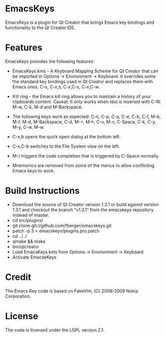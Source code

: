 EmacsKeys
=========

EmacsKeys is a plugin for Qt Creator that brings Emacs key bindings and
functionality to the Qt Creator IDE.

Features
========

EmacsKeys provides the following features:

* EmacsKeys.kms - A Keyboard Mapping Scheme for Qt Creator that can be
imported in Options -> Environment -> Keyboard. It overrides some the standard
key bindings used in Qt Creator and replaces them with Emacs ones. C-s, C-x,s,
C-x,C-s, C-x,C-w.

* Kill ring - the Emacs kill ring allows you to maintain a history of your
clipboards content. Caveat: It only works when text is inserted with C-W,
M-w, C-k, M-d and M-Backspace.

* The following keys work as expected: C-n, C-p, C-a, C-e, C-b, C-f, M-b, M-f,
  M-d, M-Backspace, C-d, M-<, M->, C-v, M-v, C-Space, C-k, C-y, M-y, C-w, M-w.

* C-x,b opens the quick open dialog at the bottom left.

* C-x,C-b switches to the File System view on the left.

* M-/ triggers the code completion that is triggered by C-Space normally.

* Mnemonics are removed from some of the menus to allow conflicting Emacs keys
  to work.

Build Instructions
==================

* Download the source of Qt Creator version 1.2.1 or build against version
  1.3.1 and checkout the branch "v1.3.1" from the emacskeys repository instead
  of master.
* cd src/plugins/
* git clone git://github.com/fberger/emacskeys.git
* patch -p 3 < emacskeys/plugins.pro.patch
* cd ../../
* qmake && make
* bin/qtcreator
* Load EmacsKeys.kms from Options -> Environment -> Keyboard
* Activate EmacskKeys

Credit
======

The Emacs Key code is based on FakeVim, (C) 2008-2009 Nokia Corporation.

License
=======

The code is licensed under the LGPL version 2.1.


